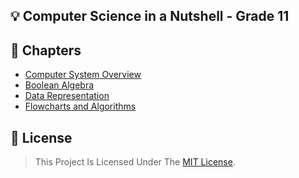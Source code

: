 ## 💡 Computer Science in a Nutshell - Grade 11
## 📘 Chapters

* [Computer System Overview](001-computer-system-overview.md)
* [Boolean Algebra](002-boolean-algebra.md)
* [Data Representation](003-data-representation.md)
* [Flowcharts and Algorithms](004-flowcharts-and-algorithms.md)

## 🍺 License
> This Project Is Licensed Under The [MIT License](LICENSE).

